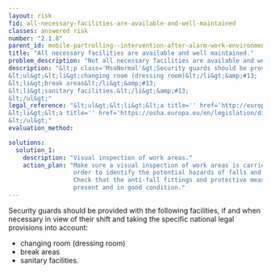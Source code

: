 ```yaml
---
layout: risk
fid: all-necessary-facilities-are-available-and-well-maintained
classes: answered risk
number: "2.1.8"
parent_id: mobile-partrolling--intervention-after-alarm-work-environment-site-related
title: "All necessary facilities are available and well maintained."
problem_description: "Not all necessary facilities are available and well maintained."
description: "&lt;p class='MsoNormal'&gt;Security guards should be provided with the following facilities, if and when necessary in view of their shift and taking the specific national legal provisions into account:&lt;/p&gt;&amp;#13;
&lt;ul&gt;&lt;li&gt;changing room (dressing room)&lt;/li&gt;&amp;#13;
&lt;li&gt;break areas&lt;/li&gt;&amp;#13;
&lt;li&gt;sanitary facilities.&lt;/li&gt;&amp;#13;
&lt;/ul&gt;"
legal_reference: "&lt;ul&gt;&lt;li&gt;&lt;a title='' href='http://europa.eu/legislation_summaries/employment_and_social_policy/health_hygiene_safety_at_work/c11113_en.htm' rel='nofollow' target='_blank'&gt;89/391/CEE Implementing measures to improve the health and safety of workers (framework directive).&lt;/a&gt;&lt;/li&gt;&amp;#13;
&lt;li&gt;&lt;a title='' href='https://osha.europa.eu/en/legislation/directives/workplaces-equipment-signs-personal-protective-equipment/osh-directives/2' rel='nofollow' target='_blank'&gt;89/654/EEC Directive on the minimum safety and health requirements for the workplace&lt;/a&gt;.&lt;/li&gt;&amp;#13;
&lt;/ul&gt;"
evaluation_method: 

solutions:
  solution_1:
    description: "Visual inspection of work areas."
    action_plan: "Make sure a visual inspection of work areas is carried out in
                  order to identify the potential hazards of falls and slips.
                  Check that the anti-fall fittings and protective measures are
                  present and in good condition."
---
```

Security guards should be provided with the following facilities, if and when
necessary in view of their shift and taking the specific national legal
provisions into account:

  * changing room (dressing room)
  * break areas
  * sanitary facilities.


